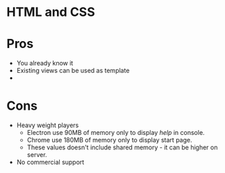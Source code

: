 # HTML and CSS

# Pros

* You already know it
* Existing views can be used as template
* 

# Cons

* Heavy weight players
  * Electron use 90MB of memory only to display _help_ in console.
  * Chrome use 180MB of memory only to display start page.
  * These values doesn't include shared memory - it can be higher on server.
* No commercial support